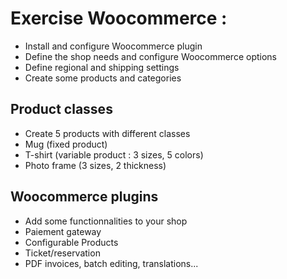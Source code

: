 # Exercise Woocommerce :

 - Install and configure Woocommerce plugin
 - Define the shop needs and configure Woocommerce options
 - Define regional and shipping settings
 - Create some products and categories

## Product classes

 - Create 5 products with different classes
 - Mug (fixed product)
 - T-shirt (variable product : 3 sizes, 5 colors)
 - Photo frame (3 sizes, 2 thickness)
 
## Woocommerce plugins

 - Add some functionnalities to your shop
 - Paiement gateway
 - Configurable Products
 - Ticket/reservation
 - PDF invoices, batch editing, translations...
